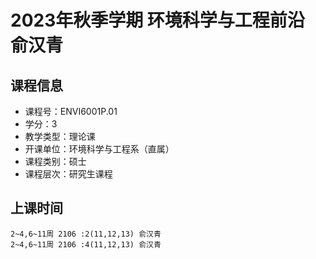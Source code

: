 # 2023年秋季学期 环境科学与工程前沿 俞汉青






## 课程信息

- 课程号：ENVI6001P.01
- 学分：3
- 教学类型：理论课
- 开课单位：环境科学与工程系（直属）
- 课程类别：硕士
- 课程层次：研究生课程

## 上课时间

```
2~4,6~11周 2106 :2(11,12,13) 俞汉青
2~4,6~11周 2106 :4(11,12,13) 俞汉青
```

